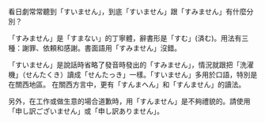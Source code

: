 看日劇常常聽到「すいません」，到底「すいません」跟「すみません」有什麼分別？

「すみません」是「すまない」的丁寧體，辭書形是「すむ」(済む)。用法有三種：謝罪、依頼和感謝。書面語用「すみません」沒錯。

「すいません」是說話時省略了發音時發出的「すみません」，情況就跟把「洗濯機」（せんたくき）讀成「せんたっき」一樣。「すいません」多用於口語，特別是在關西地區。
在關西方言中，更有「すんまへん」和「すんません」的讀法。

另外，在工作或做生意的場合道歉時，用「すんません」是不夠禮貌的。請使用「申し訳ございません」或「申し訳ありません」。
